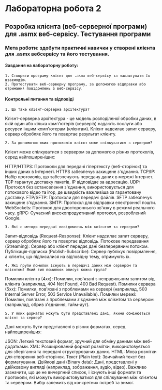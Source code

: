 ﻿# Лабораторна робота 2 

## Розробка клієнта (веб-серверної програми) для .asmx веб-сервісу. Тестування програми

### **Мета роботи:** здобути практичні навички у створені клієнта для .asmx вебсервісу та його тестування.

#### Завдання на лабораторну роботу:

	1. Створити програму клієнт для .asmx веб-сервісу та налаштувати їх взаємодію.
	2. Протестувати веб-серверну програму, за допомогою відправки або отримання повідомлень з веб-сервісу.


#### Контрольні питання та відповіді
	1. Що таке клієнт-серверна архітектура?

Клієнт-серверна архітектура - це модель розподіленої обробки даних, в якій один або кілька комп'ютерів (серверів) надають послуги або ресурси іншим комп'ютерам (клієнтам). Клієнт надсилає запит серверу, сервер обробляє його та повертає результат клієнту.

	2. За допомогою яких протоколів клієнт може спілкуватися з сервером?

Клієнт може спілкуватися з сервером за допомогою різних протоколів, серед найпоширеніших:

HTTP/HTTPS: Протоколи для передачі гіпертексту (веб-сторінок) та інших даних в Інтернеті. HTTPS забезпечує захищене з'єднання.
TCP/IP: Набір протоколів, що забезпечують передачу даних в мережі Інтернет. TCP гарантує доставку пакетів, IP відповідає за адресацію.
UDP: Протокол без встановлення з'єднання, використовується для потокового відео та ігор, де швидкість важливіша за гарантовану доставку.
FTP/SFTP: Протоколи для передачі файлів. SFTP забезпечує захищене з'єднання.
SMTP: Протокол для відправки електронної пошти.
WebSockets: Протокол для двостороннього зв'язку в режимі реального часу.
gRPC: Сучасний високопродуктивний протокол, розроблений Google.

	3. Які є методи передачі повідомлень між клієнтом та сервером?

Запит-відповідь (Request-Response): Клієнт надсилає запит серверу, сервер обробляє його та повертає відповідь.
Потокове передавання (Streaming): Сервер або клієнт передає дані безперервним потоком.
Публікація-підписка (Publish-Subscribe): Сервер публікує повідомлення, а клієнти, що підписалися на відповідну тему, отримують їх.

	4. Які групи помилок існують в передачі даних між сервером та клієнтом? Який тип помилкок описує кожна група?

Помилки клієнта (4xx): Помилки, пов'язані з неправильним запитом від клієнта (наприклад, 404 Not Found, 400 Bad Request).
Помилки сервера (5xx): Помилки, пов'язані з проблемами на сервері (наприклад, 500 Internal Server Error, 503 Service Unavailable).
Помилки мережі: Помилки, пов'язані з проблемами з'єднання між клієнтом та сервером (наприклад, обрив з'єднання, тайм-аут).

	5. У яких форматах можуть бути представлені дані, якими обмінюється клієнт та сервер?

Дані можуть бути представлені в різних форматах, серед найпоширеніших:

JSON: Легкий текстовий формат, зручний для обміну даними між веб-додатками.
XML: Розширюваний формат розмітки, використовується для зберігання та передачі структурованих даних.
HTML: Мова розмітки для створення веб-сторінок.
Текст (Plain text): Звичайний текст без форматування.
Двійкові дані (Binary data): Дані, представлені у двійковому вигляді (наприклад, зображення, аудіо, відео).
Важливо зазначити, що це не вичерпний список, і існують інші формати та протоколи, які можуть використовуватися для спілкування між клієнтом та сервером. Вибір залежить від конкретних потреб та вимог.